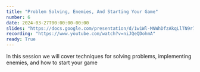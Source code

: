 ```yaml
---
title: "Problem Solving, Enemies, And Starting Your Game"
number: 6
date: 2024-03-27T00:00:00-00:00
slides: "https://docs.google.com/presentation/d/1w1Wl-MNWhDfzAkqLlTN9r7Ci-w15ninSxsL2L3iDSBc/edit?usp=share_link"
recording: "https://www.youtube.com/watch?v=niJQeQDohmA"
ready: True
---
```


In this session we will cover techniques for solving problems, implementing enemies, and how to start your game
